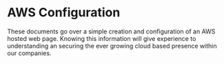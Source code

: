 # AWS Configuration

These documents go over a simple creation and configuration of an AWS hosted web page. Knowing this information will give experience to understanding an securing the ever growing cloud based presence within our companies.
